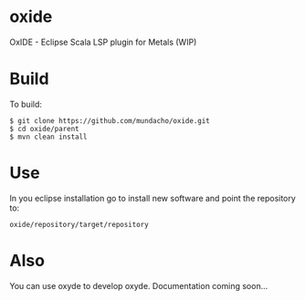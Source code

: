 # oxide

OxIDE - Eclipse Scala LSP plugin for Metals (WIP)

# Build

To build:

    $ git clone https://github.com/mundacho/oxide.git
    $ cd oxide/parent
    $ mvn clean install

# Use

In you eclipse installation go to install new software and point the repository to:

    oxide/repository/target/repository

# Also

You can use oxyde to develop oxyde. Documentation coming soon...

